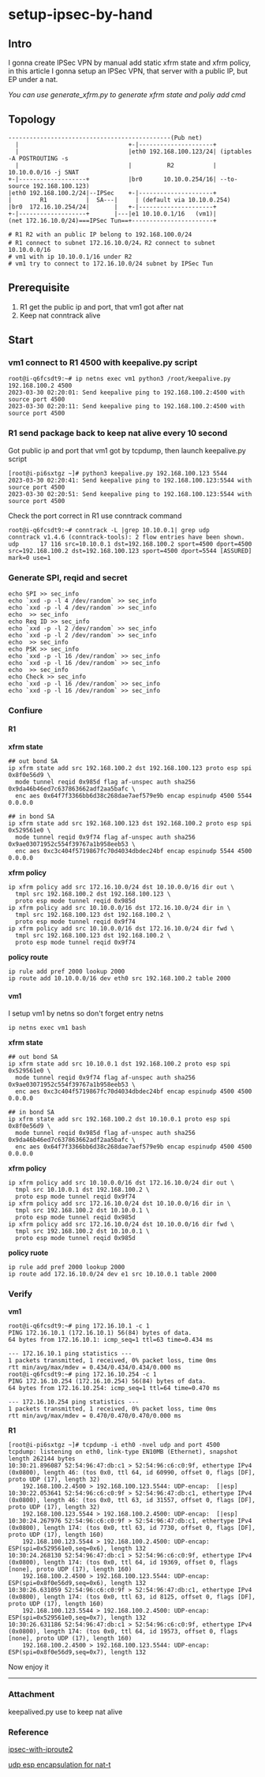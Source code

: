 # setup-ipsec-by-hand

## Intro

I gonna create IPSec VPN by manual add static xfrm state 
and xfrm policy, in this article I gonna setup an IPSec
VPN, that server with a public IP, but EP under a nat.

*You can use generate_xfrm.py to generate xfrm state and poliy add cmd*

## Topology

```
----------------------------------------------(Pub net)
  |                               +-|---------------------+
  |                               |eth0 192.168.100.123/24| (iptables -A POSTROUTING -s
  |                               |          R2           | 10.10.0.0/16 -j SNAT
+-|-------------------+           |br0      10.10.0.254/16| --to-source 192.168.100.123)
|eth0 192.168.100.2/24|--IPSec    +-|---------------------+
|        R1           |  SA---|     | (default via 10.10.0.254)
|br0  172.16.10.254/24|       |   +-|---------------------+
+-|-------------------+       |---|e1 10.10.0.1/16   (vm1)|
(net 172.16.10.0/24)===IPSec Tun==+-----------------------+

# R1 R2 with an public IP belong to 192.168.100.0/24
# R1 connect to subnet 172.16.10.0/24，R2 connect to subnet 10.10.0.0/16
# vm1 with ip 10.10.0.1/16 under R2
# vm1 try to connect to 172.16.10.0/24 subnet by IPSec Tun
```

## Prerequisite

1. R1 get the public ip and port, that vm1 got after nat
2. Keep nat conntrack alive

## Start

### vm1 connect to R1 4500 with keepalive.py script
```
root@i-q6fcsdt9:~# ip netns exec vm1 python3 /root/keepalive.py 192.168.100.2 4500
2023-03-30 02:20:01: Send keepalive ping to 192.168.100.2:4500 with source port 4500
2023-03-30 02:20:11: Send keepalive ping to 192.168.100.2:4500 with source port 4500
```

### R1 send package back to keep nat alive every 10 second
Got public ip and port that vm1 got by tcpdump, then launch keepalive.py script
```
[root@i-pi6sxtgz ~]# python3 keepalive.py 192.168.100.123 5544
2023-03-30 02:20:41: Send keepalive ping to 192.168.100.123:5544 with source port 4500
2023-03-30 02:20:51: Send keepalive ping to 192.168.100.123:5544 with source port 4500
```
Check the port correct in R1 use conntrack command
```
root@i-q6fcsdt9:~# conntrack -L |grep 10.10.0.1| grep udp
conntrack v1.4.6 (conntrack-tools): 2 flow entries have been shown.
udp      17 116 src=10.10.0.1 dst=192.168.100.2 sport=4500 dport=4500 src=192.168.100.2 dst=192.168.100.123 sport=4500 dport=5544 [ASSURED] mark=0 use=1
```

### Generate SPI, reqid and secret
```
echo SPI >> sec_info
echo `xxd -p -l 4 /dev/random` >> sec_info
echo `xxd -p -l 4 /dev/random` >> sec_info
echo  >> sec_info
echo Req ID >> sec_info
echo `xxd -p -l 2 /dev/random` >> sec_info
echo `xxd -p -l 2 /dev/random` >> sec_info
echo  >> sec_info
echo PSK >> sec_info
echo `xxd -p -l 16 /dev/random` >> sec_info
echo `xxd -p -l 16 /dev/random` >> sec_info
echo  >> sec_info
echo Check >> sec_info
echo `xxd -p -l 16 /dev/random` >> sec_info
echo `xxd -p -l 16 /dev/random` >> sec_info
```

### Confiure
#### R1
**xfrm state**
```
## out bond SA
ip xfrm state add src 192.168.100.2 dst 192.168.100.123 proto esp spi 0x8f0e56d9 \
  mode tunnel reqid 0x985d flag af-unspec auth sha256 0x9da46b46ed7c637863662adf2aa5bafc \
  enc aes 0x64f7f3366bb6d38c268dae7aef579e9b encap espinudp 4500 5544 0.0.0.0

## in bond SA
ip xfrm state add src 192.168.100.123 dst 192.168.100.2 proto esp spi 0x529561e0 \
  mode tunnel reqid 0x9f74 flag af-unspec auth sha256 0x9ae03071952c554f39767a1b958eeb53 \
  enc aes 0xc3c404f5719867fc70d4034dbdec24bf encap espinudp 5544 4500 0.0.0.0
```
**xfrm policy**
```
ip xfrm policy add src 172.16.10.0/24 dst 10.10.0.0/16 dir out \
  tmpl src 192.168.100.2 dst 192.168.100.123 \
  proto esp mode tunnel reqid 0x985d
ip xfrm policy add src 10.10.0.0/16 dst 172.16.10.0/24 dir in \
  tmpl src 192.168.100.123 dst 192.168.100.2 \
  proto esp mode tunnel reqid 0x9f74
ip xfrm policy add src 10.10.0.0/16 dst 172.16.10.0/24 dir fwd \
  tmpl src 192.168.100.123 dst 192.168.100.2 \
  proto esp mode tunnel reqid 0x9f74
```
**policy route**
```
ip rule add pref 2000 lookup 2000
ip route add 10.10.0.0/16 dev eth0 src 192.168.100.2 table 2000
```

#### vm1
I setup vm1 by netns so don't forget entry netns
```
ip netns exec vm1 bash
```
**xfrm state**
```
## out bond SA
ip xfrm state add src 10.10.0.1 dst 192.168.100.2 proto esp spi 0x529561e0 \
  mode tunnel reqid 0x9f74 flag af-unspec auth sha256 0x9ae03071952c554f39767a1b958eeb53 \
  enc aes 0xc3c404f5719867fc70d4034dbdec24bf encap espinudp 4500 4500 0.0.0.0

## in bond SA
ip xfrm state add src 192.168.100.2 dst 10.10.0.1 proto esp spi 0x8f0e56d9 \
  mode tunnel reqid 0x985d flag af-unspec auth sha256 0x9da46b46ed7c637863662adf2aa5bafc \
  enc aes 0x64f7f3366bb6d38c268dae7aef579e9b encap espinudp 4500 4500 0.0.0.0
```
**xfrm policy**
```
ip xfrm policy add src 10.10.0.0/16 dst 172.16.10.0/24 dir out \
  tmpl src 10.10.0.1 dst 192.168.100.2 \
  proto esp mode tunnel reqid 0x9f74
ip xfrm policy add src 172.16.10.0/24 dst 10.10.0.0/16 dir in \
  tmpl src 192.168.100.2 dst 10.10.0.1 \
  proto esp mode tunnel reqid 0x985d
ip xfrm policy add src 172.16.10.0/24 dst 10.10.0.0/16 dir fwd \
  tmpl src 192.168.100.2 dst 10.10.0.1 \
  proto esp mode tunnel reqid 0x985d
```
**policy ruote**
```
ip rule add pref 2000 lookup 2000
ip route add 172.16.10.0/24 dev e1 src 10.10.0.1 table 2000
```

### Verify
**vm1**
```
root@i-q6fcsdt9:~# ping 172.16.10.1 -c 1
PING 172.16.10.1 (172.16.10.1) 56(84) bytes of data.
64 bytes from 172.16.10.1: icmp_seq=1 ttl=63 time=0.434 ms

--- 172.16.10.1 ping statistics ---
1 packets transmitted, 1 received, 0% packet loss, time 0ms
rtt min/avg/max/mdev = 0.434/0.434/0.434/0.000 ms
root@i-q6fcsdt9:~# ping 172.16.10.254 -c 1
PING 172.16.10.254 (172.16.10.254) 56(84) bytes of data.
64 bytes from 172.16.10.254: icmp_seq=1 ttl=64 time=0.470 ms

--- 172.16.10.254 ping statistics ---
1 packets transmitted, 1 received, 0% packet loss, time 0ms
rtt min/avg/max/mdev = 0.470/0.470/0.470/0.000 ms
```
**R1**
```
[root@i-pi6sxtgz ~]# tcpdump -i eth0 -nvel udp and port 4500
tcpdump: listening on eth0, link-type EN10MB (Ethernet), snapshot length 262144 bytes
10:30:21.896087 52:54:96:47:db:c1 > 52:54:96:c6:c0:9f, ethertype IPv4 (0x0800), length 46: (tos 0x0, ttl 64, id 60990, offset 0, flags [DF], proto UDP (17), length 32)
    192.168.100.2.4500 > 192.168.100.123.5544: UDP-encap:  [|esp]
10:30:22.053641 52:54:96:c6:c0:9f > 52:54:96:47:db:c1, ethertype IPv4 (0x0800), length 46: (tos 0x0, ttl 63, id 31557, offset 0, flags [DF], proto UDP (17), length 32)
    192.168.100.123.5544 > 192.168.100.2.4500: UDP-encap:  [|esp]
10:30:24.267976 52:54:96:c6:c0:9f > 52:54:96:47:db:c1, ethertype IPv4 (0x0800), length 174: (tos 0x0, ttl 63, id 7730, offset 0, flags [DF], proto UDP (17), length 160)
    192.168.100.123.5544 > 192.168.100.2.4500: UDP-encap: ESP(spi=0x529561e0,seq=0x6), length 132
10:30:24.268130 52:54:96:47:db:c1 > 52:54:96:c6:c0:9f, ethertype IPv4 (0x0800), length 174: (tos 0x0, ttl 64, id 19369, offset 0, flags [none], proto UDP (17), length 160)
    192.168.100.2.4500 > 192.168.100.123.5544: UDP-encap: ESP(spi=0x8f0e56d9,seq=0x6), length 132
10:30:26.631059 52:54:96:c6:c0:9f > 52:54:96:47:db:c1, ethertype IPv4 (0x0800), length 174: (tos 0x0, ttl 63, id 8125, offset 0, flags [DF], proto UDP (17), length 160)
    192.168.100.123.5544 > 192.168.100.2.4500: UDP-encap: ESP(spi=0x529561e0,seq=0x7), length 132
10:30:26.631186 52:54:96:47:db:c1 > 52:54:96:c6:c0:9f, ethertype IPv4 (0x0800), length 174: (tos 0x0, ttl 64, id 19573, offset 0, flags [none], proto UDP (17), length 160)
    192.168.100.2.4500 > 192.168.100.123.5544: UDP-encap: ESP(spi=0x8f0e56d9,seq=0x7), length 132
```
Now enjoy it
***
### Attachment

keepalived.py use to keep nat alive

### Reference

[ipsec-with-iproute2](https://backreference.org/2014/11/12/on-the-fly-ipsec-vpn-with-iproute2/)

[udp esp encapsulation for nat-t](http://techblog.newsnow.co.uk/2011/11/simple-udp-esp-encapsulation-nat-t-for.html)